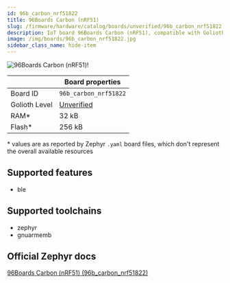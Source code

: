 ```yaml
---
id: 96b_carbon_nrf51822
title: 96Boards Carbon (nRF51)
slug: /firmware/hardware/catalog/boards/unverified/96b_carbon_nrf51822
description: IoT board 96Boards Carbon (nRF51), compatible with Golioth at unverified level.
image: /img/boards/96b_carbon_nrf51822.jpg
sidebar_class_name: hide-item
---
```


[//]: # (This is an auto-generated file, do not edit! Changes to it will be lost upon re-generation)

![96Boards Carbon (nRF51)!](/img/boards/96b_carbon_nrf51822.jpg "96Boards Carbon (nRF51)")

|                | Board properties     |
| -------------  | -------------------- |
| Board ID       | `96b_carbon_nrf51822` |
| Golioth Level  | [Unverified](/firmware/hardware#unverified-boards) |
| RAM*           | 32 kB |
| Flash*         | 256 kB |

\* values are as reported by Zephyr `.yaml` board files, which don't represent the overall available resources



## Supported features

* ble

## Supported toolchains

* zephyr
* gnuarmemb

## Official Zephyr docs

[96Boards Carbon (nRF51) (96b_carbon_nrf51822)](https://docs.zephyrproject.org/latest/boards/96boards/carbon/doc/index.html)
